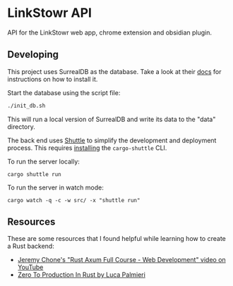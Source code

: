 # LinkStowr API

API for the LinkStowr web app, chrome extension and obsidian plugin.

## Developing

This project uses SurrealDB as the database. Take a look at their [docs](https://surrealdb.com/install)
for instructions on how to install it.

Start the database using the script file:

```sh
./init_db.sh
```

This will run a local version of SurrealDB and write its data to the "data" directory.

The back end uses [Shuttle](https://www.shuttle.rs/) to simplify the development and deployment process.
This requires [installing](https://docs.shuttle.rs/introduction/installation) the `cargo-shuttle` CLI.

To run the server locally:
```
cargo shuttle run
```

To run the server in watch mode:
```
cargo watch -q -c -w src/ -x "shuttle run"
```

## Resources

These are some resources that I found helpful while learning how to create a Rust backend:
- [Jeremy Chone's "Rust Axum Full Course - Web Development" video on YouTube](https://www.youtube.com/watch?v=XZtlD_m59sM)
- [Zero To Production In Rust by Luca Palmieri](https://www.zero2prod.com/)
